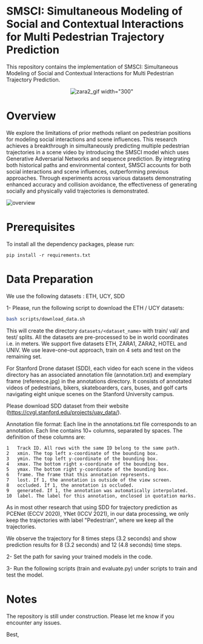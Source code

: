 # SMSCI: Simultaneous Modeling of Social and Contextual Interactions for Multi Pedestrian Trajectory Prediction

This repository contains the implementation of SMSCI: Simultaneous Modeling of Social and Contextual Interactions for Multi Pedestrian Trajectory Prediction.

<div align="center">

![zara2_gif](https://github.com/anonyme-anonymee/SMSCI/assets/159822306/5836d42a-3ae2-4e8d-a583-58d5c9ac9eee)
width="300"

</div>

# Overview

We explore the limitations of prior methods reliant on pedestrian positions for modeling social interactions and scene influences. 
This research achieves a breakthrough in simultaneously predicting multiple pedestrian trajectories in a scene video by introducing the SMSCI model which uses Generative Adversarial Networks and sequence prediction. 
By integrating both historical paths and environmental context, SMSCI accounts for both social interactions and scene influences, outperforming previous approaches. 
Through experiments across various datasets demonstrating enhanced accuracy and collision avoidance, the effectiveness of generating socially and physically valid trajectories is demonstrated. 

![overview](https://github.com/anonyme-anonymee/SMSCI/assets/159822306/cc0361b7-2e20-4060-a6c5-b7027c948813)

# Prerequisites

To install all the dependency packages, please run:

```
pip install -r requirements.txt
```

# Data Preparation

We use the following datasets : ETH, UCY, SDD

1- Please, run the following script to download the ETH / UCY datasets:

```bash
bash scripts/download_data.sh
```

This will create the directory `datasets/<dataset_name>` with train/ val/ and test/ splits. All the datasets are pre-processed to be in world coordinates i.e. in meters. We support five datasets ETH, ZARA1, ZARA2, HOTEL and UNIV. 
We use leave-one-out approach, train on 4 sets and test on the remaining set. 

For Stanford Drone dataset (SDD), each video for each scene in the videos directory has an associated annotation file (annotation.txt) and exemplary frame (reference.jpg) in the annotations directory. It consists of annotated videos of pedestrians, bikers, skateboarders, cars, buses, and golf carts navigating eight unique scenes on the Stanford University campus.

Please download SDD dataset from their website (https://cvgl.stanford.edu/projects/uav_data/).

Annotation file format:
Each line in the annotations.txt file corresponds to an annotation. Each line contains 10+ columns, separated by spaces. The definition of these columns are:

    1   Track ID. All rows with the same ID belong to the same path.
    2   xmin. The top left x-coordinate of the bounding box.
    3   ymin. The top left y-coordinate of the bounding box.
    4   xmax. The bottom right x-coordinate of the bounding box.
    5   ymax. The bottom right y-coordinate of the bounding box.
    6   frame. The frame that this annotation represents.
    7   lost. If 1, the annotation is outside of the view screen.
    8   occluded. If 1, the annotation is occluded.
    9   generated. If 1, the annotation was automatically interpolated.
    10  label. The label for this annotation, enclosed in quotation marks.

As in most other research that using SDD for trajectory prediction as PCENet (ECCV 2020), YNet (ICCV 2021), in our data processing, we only keep the trajectories with label "Pedestrian", where we keep all the trajectories.

We observe the trajectory for 8 times steps (3.2 seconds) and show prediction results for 8 (3.2 seconds) and 12 (4.8 seconds) time steps.

2- Set the path for saving your trained models in the code.

3- Run the following scripts (train and evaluate.py) under scripts to train and test the model.

# Notes
The repository is still under construction. Please let me know if you encounter any issues.

Best, 
